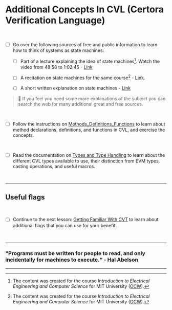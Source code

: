 # Additional Concepts In CVL (Certora Verification Language)

</br>

- [ ] Go over the following sources of free and public information to learn how to think of systems as state machines:
    
    - [ ] Part of a lecture explaining the idea of state machines[^1]. Watch the video from 48:58 to 1:02:45 - [Link](https://youtu.be/cQntMUMQyRw?t=2938)
    
    - [ ] A recitation on state machines for the same course[^1] - [Link](https://youtu.be/8FWfmvj3HYw).

    - [ ] A short written explanation on state machines - [Link](https://www.cs.cornell.edu/courses/cs211/2006sp/Lectures/L26-MoreGraphs/state_mach.html)

> :memo: If you feel you need some more explanations of the subject you can search the web for many additional great and free sources.

 [^1]: The content was created for the course *Introduction to Electrical Engineering and Computer Science* for MIT University ([OCW](https://ocw.mit.edu/)).

 [^2]: Notes created by Prof. Andrew Myers from Cornell University for the course *CS 211*.

</br>

- [ ] Follow the instructions on [Methods_Definitions_Functions](Methods_Definitions_Functions) to learn about method declarations, definitions, and functions in CVL, and exercise the concepts.

</br>

- [ ] Read the documentation on [Types and Type Handling](https://docs.certora.com/en/latest/docs/ref-manual/cvl/types.html) to learn about the different CVL types available to use, their distinction from EVM types, casting operations, and useful macros.

</br>

---

## Useful flags

</br>

- [ ] Continue to the next lesson: [Getting Familiar With CVT](../05.Lesson_GettingFamiliarWithCVT) to learn about additional flags that you can use for your benefit.

</br>

---

### "Programs must be written for people to read, and only incidentally for machines to execute.“ - Hal Abelson

---
